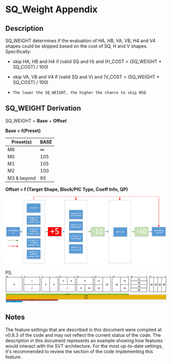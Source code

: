 # SQ_Weight Appendix

## Description

SQ\_WEIGHT determines if the evaluation of HA, HB, VA, VB, H4 and V4
shapes could be skipped based on the cost of SQ, H and V shapes.
Specifically:

-   skip HA, HB and H4 if (valid SQ and H) and (H\_COST \>
    (SQ\_WEIGHT \* SQ\_COST) / 100)

-   skip VA, VB and V4 if (valid SQ and V) and (V\_COST \>
    (SQ\_WEIGHT \* SQ\_COST) / 100)

-   `The lower the SQ_WEIGHT, the higher the chance to skip NSQ`

## SQ\_WEIGHT Derivation

SQ\_WEIGHT = **Base** + **Offset**

**Base = f(Preset)**

  **Preset(s)**  | **BASE**
  ---------------| ---------
  MR             | ∞
  M0             | 105
  M1             | 105
  M2             | 100
  M3 & beyond    | 95

**Offset = f (Target Shape, Block/PIC Type, Coeff Info, QP)**

![sq_weight_fig1](./img/sq_weight_fig1.png)

PS.
![sq_weight_fig2](./img/sq_weight_fig2.png)

## Notes

The feature settings that are described in this document were compiled at v0.8.3 of the code and may not reflect the current status of the code. The description in this document represents an example showing  how features would interact with the SVT architecture. For the most up-to-date settings, it's recommended to review the section of the code implementing this feature.
